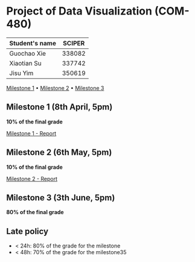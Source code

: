 # Project of Data Visualization (COM-480)

| Student's name | SCIPER |
| -------------- | ------ |
| Guochao Xie | 338082 |
| Xiaotian Su | 337742 |
| Jisu Yim    | 350619 |

[Milestone 1](#milestone-1) • [Milestone 2](#milestone-2) • [Milestone 3](#milestone-3)

## Milestone 1 (8th April, 5pm)

**10% of the final grade**

[Milestone 1 - Report](milestones/milestone1.md)

## Milestone 2 (6th May, 5pm)

**10% of the final grade**

[Milestone 2 - Report](milestones/milestone2.md)

## Milestone 3 (3th June, 5pm)

**80% of the final grade**

## Late policy

- < 24h: 80% of the grade for the milestone
- < 48h: 70% of the grade for the milestone35
